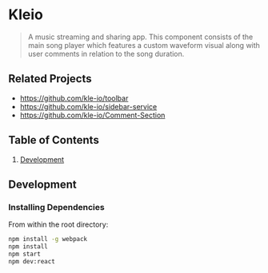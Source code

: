 # Kleio

> A music streaming and sharing app. This component consists of the main song player which features a custom waveform visual along with user comments in relation to the song duration.

## Related Projects

  - https://github.com/kle-io/toolbar
  - https://github.com/kle-io/sidebar-service
  - https://github.com/kle-io/Comment-Section

## Table of Contents

1. [Development](#development)

## Development

### Installing Dependencies

From within the root directory:

```sh
npm install -g webpack
npm install
npm start
npm dev:react
```

